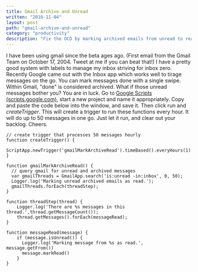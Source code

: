 ```yaml
---
title: Gmail Archive and Unread
written: "2016-11-04"
layout: post
path: "gmail-archive-and-unread"
category: "productivity"
description: "Fix the OCD by marking archived emails from unread to read in Gmail."
---
```


I have been using gmail since the beta ages ago. (First email from the Gmail Team on October 17, 2004. Tweet at me if you can beat that!) I have a pretty good system with labels to manage my inbox striving for inbox zero. Recently Google came out with the Inbox app which works well to tirage messages on the go. You can mark messages done with a single swipe. Within Gmail, "done" is considered archived. What if those unread messages bother you? You are in luck. Go to [Google Scripts (scripts.google.com)](scripts.google.com), start a new project and name it appropriately. Copy and paste the code below into the window, and save it. Then click run and *createTrigger*. This will create a trigger to run these functions every hour. It will do up to 50 messages in one go. Just let it run, and clear out your backlog. Cheers.

```
// create trigger that processes 50 messages hourly
function createTrigger() {
  ScriptApp.newTrigger('gmailMarkArchiveRead').timeBased().everyHours(1).create();
}

function gmailMarkArchiveRead() {
  // query gmail for unread and archived messages
  var gmailThreads = GmailApp.search('is:unread -in:inbox', 0, 50);
  Logger.log('Marking unread archived emails as read.');
  gmailThreads.forEach(threadStep);
}

function threadStep(thread) {
    Logger.log('There are %s messages in this thread.',thread.getMessageCount());
    thread.getMessages().forEach(messageRead);
}

function messageRead(message) {
    if (message.isUnread()) {
      Logger.log('Marking message from %s as read.', message.getFrom())
      message.markRead()
    }
}

```

